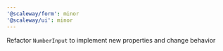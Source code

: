 ```yaml
---
'@scaleway/form': minor
'@scaleway/ui': minor
---
```


Refactor `NumberInput` to implement new properties and change behavior
